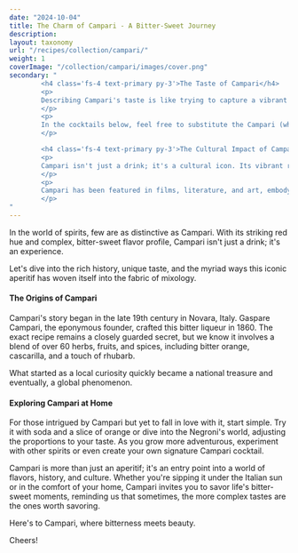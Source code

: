 ```yaml
---
date: "2024-10-04"
title: The Charm of Campari - A Bitter-Sweet Journey
description: 
layout: taxonomy
url: "/recipes/collection/campari/"
weight: 1
coverImage: "/collection/campari/images/cover.png"
secondary: "
        <h4 class='fs-4 text-primary py-3'>The Taste of Campari</h4>
        <p>
        Describing Campari's taste is like trying to capture a vibrant sunset in words. It's predominantly bitter, but there's an undercurrent of sweetness that balances it out. The initial sip might surprise with its bitterness, but as it unfolds, you'll discover layers of citrus, a hint of spice, and a subtle floral note. Campari's high alcohol content (20-28%) and its complexity make it an acquired taste, but for those who love it, there's nothing quite like it.
        </p>
        <p>
        In the cocktails below, feel free to substitute the Campari (when mentioned) with Aperol for a less bitter taste.
        </p>

        <h4 class='fs-4 text-primary py-3'>The Cultural Impact of Campari</h4>
        <p>
        Campari isn't just a drink; it's a cultural icon. Its vibrant red color has made it a symbol of sophistication and style in advertising, from the famous 'Campari Man' ads to modern campaigns that continue to captivate with their bold, often enigmatic imagery. 
        </p>
        <p>
        Campari has been featured in films, literature, and art, embodying a lifestyle of leisure, creativity, and sophistication.
        </p>
"
---
```


In the world of spirits, few are as distinctive as Campari. With its striking red hue and complex, bitter-sweet flavor profile, Campari isn't just a drink; it's an experience. 

Let's dive into the rich history, unique taste, and the myriad ways this iconic aperitif has woven itself into the fabric of mixology.

#### The Origins of Campari

Campari's story began in the late 19th century in Novara, Italy. Gaspare Campari, the eponymous founder, crafted this bitter liqueur in 1860. The exact recipe remains a closely guarded secret, but we know it involves a blend of over 60 herbs, fruits, and spices, including bitter orange, cascarilla, and a touch of rhubarb. 

What started as a local curiosity quickly became a national treasure and eventually, a global phenomenon.



#### Exploring Campari at Home

For those intrigued by Campari but yet to fall in love with it, start simple. Try it with soda and a slice of orange or dive into the Negroni's world, adjusting the proportions to your taste. As you grow more adventurous, experiment with other spirits or even create your own signature Campari cocktail.

Campari is more than just an aperitif; it's an entry point into a world of flavors, history, and culture. Whether you're sipping it under the Italian sun or in the comfort of your home, Campari invites you to savor life's bitter-sweet moments, reminding us that sometimes, the more complex tastes are the ones worth savoring. 

Here's to Campari, where bitterness meets beauty. 

Cheers!